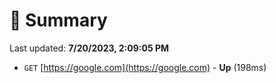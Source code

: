 # 📖 Summary
Last updated: **7/20/2023, 2:09:05 PM**

- `GET` [https://google.com](https://google.com) - **Up** (198ms)
